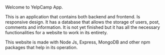 Welcome to YelpCamp App.

This is an application that contains both backend and frontend. Is responsive design. It has a database that allows the storage of users, post, comments and information. It is not yet finished but it has all the necessary functionalities for a website to work in its entirety.

This website is made with Node Js, Express, MongoDB and other npm packages that help in its operation.
